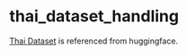 # thai_dataset_handling

[Thai Dataset](https://huggingface.co/datasets/yadapruk/thai-instructions-rallio) is referenced from huggingface.